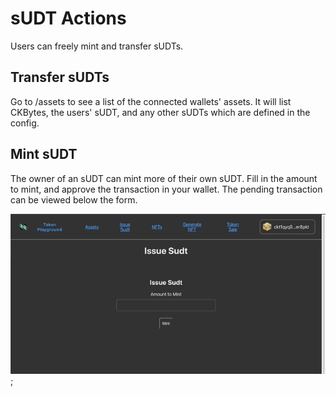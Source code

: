# sUDT Actions
Users can freely mint and transfer sUDTs.

## Transfer sUDTs
Go to /assets to see a list of the connected wallets' assets. It will list CKBytes, the users' sUDT, and any other sUDTs which are defined in the config.

## Mint sUDT
The owner of an sUDT can mint more of their own sUDT.
Fill in the amount to mint, and approve the transaction in your wallet. The pending transaction can be viewed below the form.

![Mint sUDT](./images/mint-sudt.gif);
